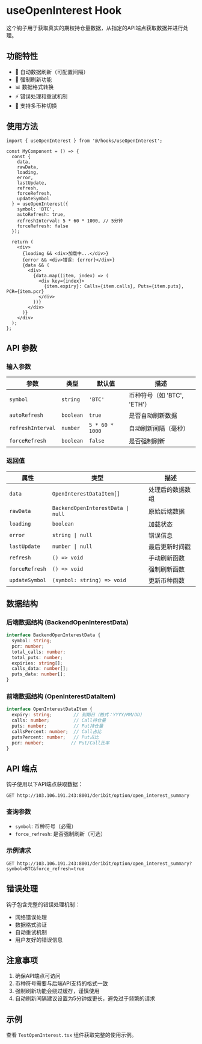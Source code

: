 # useOpenInterest Hook

这个钩子用于获取真实的期权持仓量数据，从指定的API端点获取数据并进行处理。

## 功能特性

- 🔄 自动数据刷新（可配置间隔）
- 🚀 强制刷新功能
- 📊 数据格式转换
- ⚡ 错误处理和重试机制
- 🎯 支持多币种切换

## 使用方法

```tsx
import { useOpenInterest } from '@/hooks/useOpenInterest';

const MyComponent = () => {
  const {
    data,
    rawData,
    loading,
    error,
    lastUpdate,
    refresh,
    forceRefresh,
    updateSymbol
  } = useOpenInterest({
    symbol: 'BTC',
    autoRefresh: true,
    refreshInterval: 5 * 60 * 1000, // 5分钟
    forceRefresh: false
  });

  return (
    <div>
      {loading && <div>加载中...</div>}
      {error && <div>错误: {error}</div>}
      {data && (
        <div>
          {data.map((item, index) => (
            <div key={index}>
              {item.expiry}: Calls={item.calls}, Puts={item.puts}, PCR={item.pcr}
            </div>
          ))}
        </div>
      )}
    </div>
  );
};
```

## API 参数

### 输入参数

| 参数 | 类型 | 默认值 | 描述 |
|------|------|--------|------|
| `symbol` | `string` | `'BTC'` | 币种符号（如 'BTC', 'ETH'） |
| `autoRefresh` | `boolean` | `true` | 是否自动刷新数据 |
| `refreshInterval` | `number` | `5 * 60 * 1000` | 自动刷新间隔（毫秒） |
| `forceRefresh` | `boolean` | `false` | 是否强制刷新 |

### 返回值

| 属性 | 类型 | 描述 |
|------|------|------|
| `data` | `OpenInterestDataItem[]` | 处理后的数据数组 |
| `rawData` | `BackendOpenInterestData \| null` | 原始后端数据 |
| `loading` | `boolean` | 加载状态 |
| `error` | `string \| null` | 错误信息 |
| `lastUpdate` | `number \| null` | 最后更新时间戳 |
| `refresh` | `() => void` | 手动刷新函数 |
| `forceRefresh` | `() => void` | 强制刷新函数 |
| `updateSymbol` | `(symbol: string) => void` | 更新币种函数 |

## 数据结构

### 后端数据结构 (BackendOpenInterestData)

```typescript
interface BackendOpenInterestData {
  symbol: string;
  pcr: number;
  total_calls: number;
  total_puts: number;
  expiries: string[];
  calls_data: number[];
  puts_data: number[];
}
```

### 前端数据结构 (OpenInterestDataItem)

```typescript
interface OpenInterestDataItem {
  expiry: string;        // 到期日（格式：YYYY/MM/DD）
  calls: number;         // Call持仓量
  puts: number;          // Put持仓量
  callsPercent: number;  // Call占比
  putsPercent: number;   // Put占比
  pcr: number;          // Put/Call比率
}
```

## API 端点

钩子使用以下API端点获取数据：

```
GET http://103.106.191.243:8001/deribit/option/open_interest_summary
```

### 查询参数

- `symbol`: 币种符号（必需）
- `force_refresh`: 是否强制刷新（可选）

### 示例请求

```
GET http://103.106.191.243:8001/deribit/option/open_interest_summary?symbol=BTC&force_refresh=true
```

## 错误处理

钩子包含完整的错误处理机制：

- 网络错误处理
- 数据格式验证
- 自动重试机制
- 用户友好的错误信息

## 注意事项

1. 确保API端点可访问
2. 币种符号需要与后端API支持的格式一致
3. 强制刷新功能会绕过缓存，谨慎使用
4. 自动刷新间隔建议设置为5分钟或更长，避免过于频繁的请求

## 示例

查看 `TestOpenInterest.tsx` 组件获取完整的使用示例。 